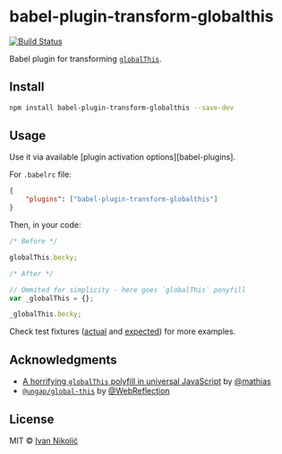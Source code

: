 # babel-plugin-transform-globalthis

[![Build Status][ci-img]][ci]

Babel plugin for transforming
[`globalThis`](https://developer.mozilla.org/en-US/docs/Web/JavaScript/Reference/Global_Objects/globalThis).

## Install

```sh
npm install babel-plugin-transform-globalthis --save-dev
```

## Usage

Use it via available [plugin activation options][babel-plugins].

For `.babelrc` file:

```json
{
	"plugins": ["babel-plugin-transform-globalthis"]
}
```

Then, in your code:

```js
/* Before */

globalThis.becky;

/* After */

// Ommited for simplicity - here goes `globalThis` ponyfill
var _globalThis = {};

_globalThis.becky;
```

Check test fixtures ([actual](test/fixtures/input.js) and
[expected](test/fixtures/input.expected.js)) for more examples.

## Acknowledgments

-   [A horrifying `globalThis` polyfill in universal JavaScript](https://mathiasbynens.be/notes/globalthis)
    by [@mathias](https://twitter.com/mathias)
-   [`@ungap/global-this`](https://github.com/ungap/global-this) by
    [@WebReflection](https://twitter.com/WebReflection)

## License

MIT © [Ivan Nikolić](http://ivannikolic.com)

<!-- prettier-ignore-start -->

[ci]: https://travis-ci.com/niksy/babel-plugin-transform-globalthis
[ci-img]: https://travis-ci.com/niksy/babel-plugin-transform-globalthis.svg?branch=master

<!-- prettier-ignore-end -->
